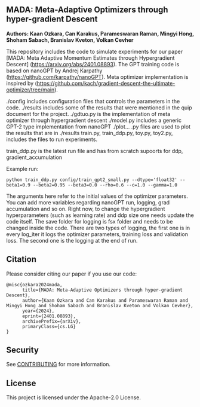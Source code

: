 ## MADA: Meta-Adaptive Optimizers through hyper-gradient Descent

**Authors: Kaan Ozkara, Can Karakus, Parameswaran Raman, Mingyi Hong, Shoham Sabach, Branislav Kveton, Volkan Cevher**

This repository includes the code to simulate experiments for our paper [MADA: Meta Adaptive Momentum Estimates through Hypergradient Descent] (https://arxiv.org/abs/2401.08893). The GPT training code is based on nanoGPT by Andrej Karpathy (https://github.com/karpathy/nanoGPT). Meta optimizer implementation is inspired by (https://github.com/kach/gradient-descent-the-ultimate-optimizer/tree/main).

./config includes configuration files that controls the parameters in the code.
./results includes some of the results that were mentioned in the quip document for the project.
./gdtuo.py is the implementation of meta optimizer through hypergradient descent
./model.py includes a generic GPT-2 type implementation from nanoGPT
./plot... .py files are used to plot the results that are in ./results
train.py, train_ddp.py, toy.py, toy2.py,  includes the files to run experiments. 

train_ddp.py is the latest run file and has from scratch supoorts for ddp, gradient_accumulation

Example run:

`python train_ddp.py config/train_gpt2_small.py --dtype='float32' --beta1=0.9 --beta2=0.95 --beta3=0.0 --rho=0.6 --c=1.0 --gamma=1.0`

The arguments here refer to the initial values of the optimizer parameters. You can add more variables regarding nanoGPT run, logging, grad accumulation and so on. Right now, to change the hypergradient hyperparameters (such as learning rate) and ddp size one needs update the code itself. The save folder for logging is fsx folder and needs to be changed inside the code. There are two types of logging, the first one is in every log_iter it logs the optimizer parameters, training loss and validation loss. The second one is the logging at the end of run.

## Citation

Please consider citing our paper if you use our code:
```text
@misc{ozkara2024mada,
      title={MADA: Meta-Adaptive Optimizers through hyper-gradient Descent}, 
      author={Kaan Ozkara and Can Karakus and Parameswaran Raman and Mingyi Hong and Shoham Sabach and Branislav Kveton and Volkan Cevher},
      year={2024},
      eprint={2401.08893},
      archivePrefix={arXiv},
      primaryClass={cs.LG}
}
```

## Security

See [CONTRIBUTING](CONTRIBUTING.md#security-issue-notifications) for more information.

## License

This project is licensed under the Apache-2.0 License.

